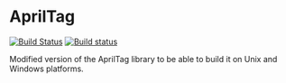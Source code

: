 # AprilTag
[![Build Status](https://travis-ci.org/s-trinh/AprilTag.svg?branch=master)](https://travis-ci.org/s-trinh/AprilTag?branch=master)
[![Build status](https://ci.appveyor.com/api/projects/status/q1k2kikjpuq1vn2e/branch/build_MSVC_14?svg=true)](https://ci.appveyor.com/project/s-trinh/apriltag/branch/build_MSVC_14)

Modified version of the AprilTag library to be able to build it on Unix and Windows platforms.
